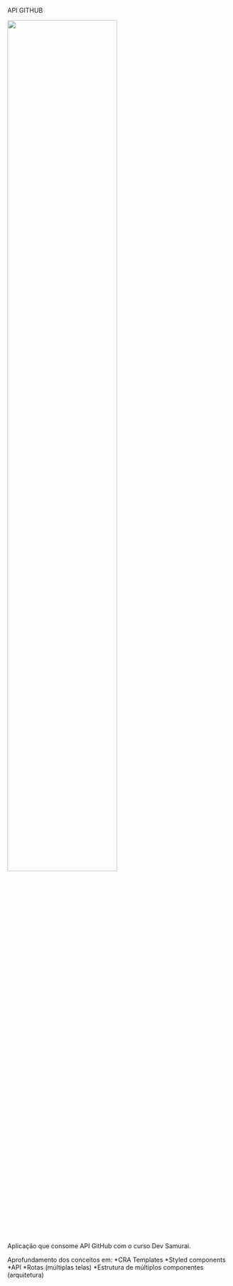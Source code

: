 API GITHUB

<img src="https://user-images.githubusercontent.com/106337542/226425225-264a3ffe-41a1-413e-9722-978285e8c699.gif" height="70%" width="70%"/>

Aplicação que consome API GitHub com o curso Dev Samurai.

Aprofundamento dos conceitos em:
*CRA Templates
*Styled components
*API
*Rotas (múltiplas telas)
*Estrutura de múltiplos componentes (arquitetura)
